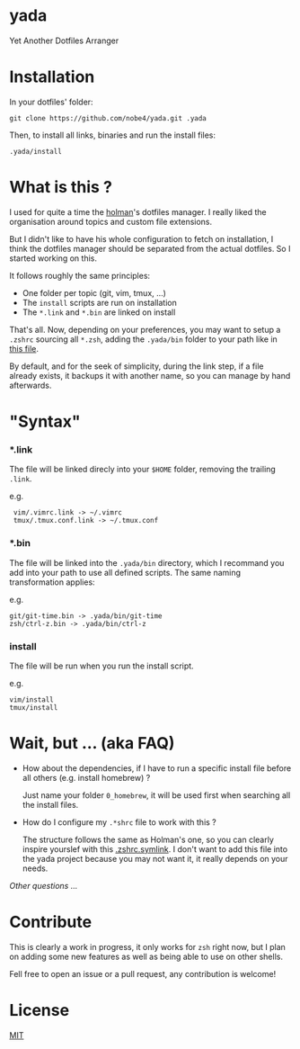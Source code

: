 # yada
Yet Another Dotfiles Arranger

# Installation

In your dotfiles' folder:

    git clone https://github.com/nobe4/yada.git .yada

Then, to install all links, binaries and run the install files:

    .yada/install

# What is this ?

I used for quite a time the [holman](https://github.com/holman/dotfiles)'s
dotfiles manager. I really liked the organisation around topics and custom file
extensions.

But I didn't like to have his whole configuration to fetch on installation, I
think the dotfiles manager should be separated from the actual dotfiles. So I
started working on this.

It follows roughly the same principles:

- One folder per topic (git, vim, tmux, ...)
- The `install` scripts are run on installation
- The `*.link` and `*.bin` are linked on install

That's all. Now, depending on your preferences, you may want to setup a `.zshrc`
sourcing all `*.zsh`, adding the `.yada/bin` folder to your path like in [this
file]().

By default, and for the seek of simplicity, during the link step, if a file
already exists, it backups it with another name, so you can manage by hand
afterwards.

# "Syntax"

### *.link
The file will be linked direcly into your `$HOME` folder, removing the trailing
`.link`.

e.g.

     vim/.vimrc.link -> ~/.vimrc
     tmux/.tmux.conf.link -> ~/.tmux.conf

### *.bin
The file will be linked into the `.yada/bin` directory, which I recommand you
add into your path to use all defined scripts. The same naming transformation applies:

e.g.

    git/git-time.bin -> .yada/bin/git-time
    zsh/ctrl-z.bin -> .yada/bin/ctrl-z

### install
The file will be run when you run the install script.

e.g.

    vim/install
    tmux/install

# Wait, but ... (aka FAQ)

- How about the dependencies, if I have to run a specific install file before
    all others (e.g. install homebrew) ?

    Just name your folder `0_homebrew`, it will be used first when searching all
    the install files.

- How do I configure my `.*shrc` file to work with this ?

  The structure follows the same as Holman's one, so you can clearly inspire
  yourslef with this
  [.zshrc.symlink](https://github.com/holman/dotfiles/blob/master/zsh/zshrc.symlink).
  I don't want to add this file into the yada project because you may not want
  it, it really depends on your needs.

_Other questions ..._

# Contribute

This is clearly a work in progress, it only works for `zsh` right now, but I
plan on adding some new features as well as being able to use on other shells.

Fell free to open an issue or a pull request, any contribution is welcome!

# License

[MIT](https://github.com/nobe4/yada/blob/master/LICENSE)
